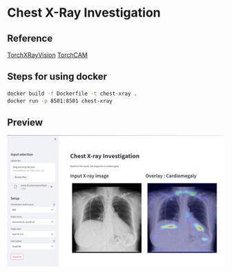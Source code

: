 # Chest X-Ray Investigation
## Reference
[TorchXRayVision](https://github.com/mlmed/torchxrayvision)
[TorchCAM](https://github.com/frgfm/torch-cam)

## Steps for using docker
```sh
docker build -f Dockerfile -t chest-xray .
docker run -p 8501:8501 chest-xray
```

## Preview
![preview](app_preview.png)
